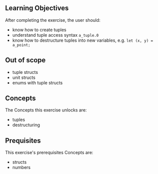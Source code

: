 ## Learning Objectives

After completing the exercise, the user should:

- know how to create tuples
- understand tuple access syntax `a_tuple.0`
- know how to destructure tuples into new variables, e.g. `let (x, y) = a_point;`

## Out of scope

- tuple structs
- unit structs
- enums with tuple structs

## Concepts

The Concepts this exercise unlocks are:

- tuples
- destructuring

## Prequisites

This exercise's prerequisites Concepts are:

- structs
- numbers
